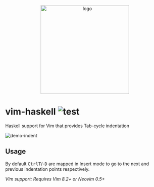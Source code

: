 <div align="center">
	<img alt="logo" src="../extra/logo.png" height="280">
</div>

# vim-haskell ![test](https://github.com/axelf4/vim-haskell/workflows/test/badge.svg)
Haskell support for Vim that provides Tab-cycle indentation

![demo-indent]

## Usage

By default <kbd>Ctrl</kbd><kbd>T</kbd>/-<kbd>D</kbd> are mapped in Insert mode
to go to the next and previous indentation points respectively.

*Vim support: Requires Vim 8.2+ or Neovim 0.5+*

[demo-indent]: ../extra/demo-indent.gif
